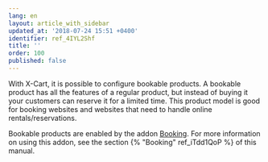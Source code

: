 ```yaml
---
lang: en
layout: article_with_sidebar
updated_at: '2018-07-24 15:51 +0400'
identifier: ref_4IYL2Shf
title: ''
order: 100
published: false
---
```

With X-Cart, it is possible to configure bookable products. A bookable product has all the features of a regular product, but instead of buying it your customers can reserve it for a limited time. This product model is good for booking websites and websites that need to handle online rentals/reservations.

Bookable products are enabled by the addon [Booking](https://market.x-cart.com/addons/booking.html). For more information on using this addon, see the section {% "Booking" ref_iTdd1QoP %} of this manual.

